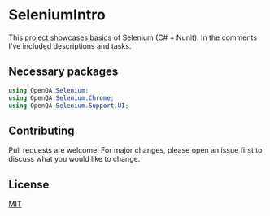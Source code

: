 # SeleniumIntro
This project showcases basics of Selenium (C# + Nunit). In the comments I've included descriptions and tasks.

## Necessary packages
```csharp
using OpenQA.Selenium;
using OpenQA.Selenium.Chrome;
using OpenQA.Selenium.Support.UI; 
```

## Contributing
Pull requests are welcome. For major changes, please open an issue first to discuss what you would like to change.

## License
[MIT](https://choosealicense.com/licenses/mit/)
